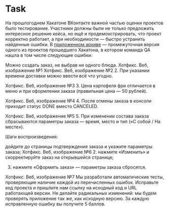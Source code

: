# Task

На прошлогоднем Хакатоне ВКонтакте важной частью оценки проектов было тестирование. Участники должны были не только предложить интересное решение кейса, но ещё и продемонстрировать, что проект корректно работает, а при необходимости — быстро устранить найденные ошибки. В [приложенном архиве](https://drive.google.com/file/d/1mH-sC0_I1SPXzZVZaWz2a-7ZNyH0oTzy/view?usp=sharing) — промежуточная версия одного из проектов прошедшего Хакатона, в котором команда QA нашла в том числе следующие ошибки:

Можно создать заказ, не выбрав ни одного блюда.
Хотфикс. Веб, изображение №1
Хотфикс. Веб, изображение №2
2. При указании времени доставки можно ввести всё что угодно.

Хотфикс. Веб, изображение №3
3. Цена картофеля фри отличается в меню и при оформлении заказа (правильная цена — 50 рублей).

Хотфикс. Веб, изображение №4
4. После отмены заказа в консоли приходит статус DONE вместо CANCELED.

Хотфикс. Веб, изображение №5
5. При изменении состава заказа сбрасываются параметры заказа — время, место и тип («С собой / На месте»).

Шаги воcпроизведения:

дойдите до страницы подтверждения заказа и укажите параметры заказа;
Хотфикс. Веб, изображение №6
2. нажмите «Изменить» и скорректируйте заказ на открывшейся странице;

3. нажмите «Оформить заказ» — параметры заказа сбросятся.

Хотфикс. Веб, изображение №7
Мы разработали автоматические тесты, проверяющие наличие каждой из перечисленных ошибок. Исправьте код проекта и пришлите нам ссылку на исходный код и URL работающей версии. Не делайте радикальных изменений: мы будем проверять приложение так же, как исходную версию. За каждую исправленную ошибку вы получите 5 баллов.
